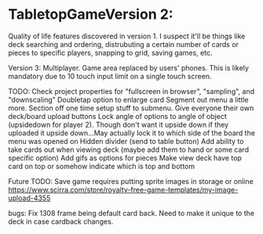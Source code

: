 # TabletopGameVersion 2:
Quality of life features discovered in version 1. I suspect it'll be things like deck searching and ordering, distrubuting a certain number of cards or pieces to specific players, snapping to grid, saving games, etc.

Version 3:
Multiplayer. Game area replaced by users' phones. This is likely mandatory due to 10 touch input limit on a single touch screen.

TODO:
Check project properties for "fullscreen in browser", "sampling", and "downscaling"
Doubletap option to enlarge card
Segment out menu a little more. Section off one time setup stuff to submenu.
Give everyone their own deck/board upload buttons
Lock angle of options to angle of object (upsidedown for player 2). Though don't want it upside down if they uploaded it upside down...May actually lock it to which side of the board the menu was opened on
Hidden divider (send to table button)
Add ability to take cards out when viewing deck (maybe add them to hand or some card specific option)
Add gifs as options for pieces
Make view deck have top card on top or somehow indicate which is top and bottom

Future TODO:
Save game requires putting sprite images in storage or online https://www.scirra.com/store/royalty-free-game-templates/my-image-upload-4355

bugs:
Fix 1308 frame being default card back. Need to make it unique to the deck in case cardback changes.
